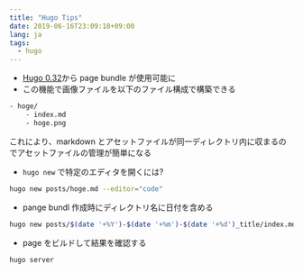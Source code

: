 ```yaml
---
title: "Hugo Tips"
date: 2019-06-16T23:09:18+09:00
lang: ja
tags:
  - hugo
---
```


- [Hugo 0.32](https://gohugo.io/about/new-in-032/)から page bundle が使用可能に
- この機能で画像ファイルを以下のファイル構成で構築できる

```bash
- hoge/
    - index.md
    - hoge.png
```

これにより、markdown とアセットファイルが同一ディレクトリ内に収まるのでアセットファイルの管理が簡単になる

- `hugo new` で特定のエディタを開くには?

```bash
hugo new posts/hoge.md --editor="code"
```

- pange bundl 作成時にディレクトリ名に日付を含める

```bash
hugo new posts/$(date '+%Y')-$(date '+%m')-$(date '+%d')_title/index.md
```

- page をビルドして結果を確認する

```base
hugo server
```
